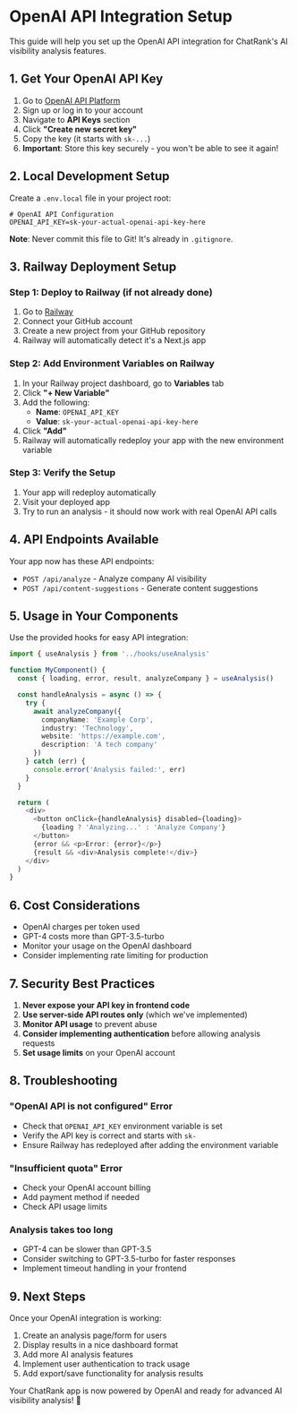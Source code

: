 # OpenAI API Integration Setup

This guide will help you set up the OpenAI API integration for ChatRank's AI visibility analysis features.

## 1. Get Your OpenAI API Key

1. Go to [OpenAI API Platform](https://platform.openai.com/)
2. Sign up or log in to your account
3. Navigate to **API Keys** section
4. Click **"Create new secret key"**
5. Copy the key (it starts with `sk-...`)
6. **Important**: Store this key securely - you won't be able to see it again!

## 2. Local Development Setup

Create a `.env.local` file in your project root:

```env
# OpenAI API Configuration
OPENAI_API_KEY=sk-your-actual-openai-api-key-here
```

**Note**: Never commit this file to Git! It's already in `.gitignore`.

## 3. Railway Deployment Setup

### Step 1: Deploy to Railway (if not already done)

1. Go to [Railway](https://railway.app/)
2. Connect your GitHub account
3. Create a new project from your GitHub repository
4. Railway will automatically detect it's a Next.js app

### Step 2: Add Environment Variables on Railway

1. In your Railway project dashboard, go to **Variables** tab
2. Click **"+ New Variable"**
3. Add the following:
   - **Name**: `OPENAI_API_KEY`
   - **Value**: `sk-your-actual-openai-api-key-here`
4. Click **"Add"**
5. Railway will automatically redeploy your app with the new environment variable

### Step 3: Verify the Setup

1. Your app will redeploy automatically
2. Visit your deployed app
3. Try to run an analysis - it should now work with real OpenAI API calls

## 4. API Endpoints Available

Your app now has these API endpoints:

- `POST /api/analyze` - Analyze company AI visibility
- `POST /api/content-suggestions` - Generate content suggestions

## 5. Usage in Your Components

Use the provided hooks for easy API integration:

```typescript
import { useAnalysis } from '../hooks/useAnalysis'

function MyComponent() {
  const { loading, error, result, analyzeCompany } = useAnalysis()

  const handleAnalysis = async () => {
    try {
      await analyzeCompany({
        companyName: 'Example Corp',
        industry: 'Technology',
        website: 'https://example.com',
        description: 'A tech company'
      })
    } catch (err) {
      console.error('Analysis failed:', err)
    }
  }

  return (
    <div>
      <button onClick={handleAnalysis} disabled={loading}>
        {loading ? 'Analyzing...' : 'Analyze Company'}
      </button>
      {error && <p>Error: {error}</p>}
      {result && <div>Analysis complete!</div>}
    </div>
  )
}
```

## 6. Cost Considerations

- OpenAI charges per token used
- GPT-4 costs more than GPT-3.5-turbo
- Monitor your usage on the OpenAI dashboard
- Consider implementing rate limiting for production

## 7. Security Best Practices

1. **Never expose your API key in frontend code**
2. **Use server-side API routes only** (which we've implemented)
3. **Monitor API usage** to prevent abuse
4. **Consider implementing authentication** before allowing analysis requests
5. **Set usage limits** on your OpenAI account

## 8. Troubleshooting

### "OpenAI API is not configured" Error
- Check that `OPENAI_API_KEY` environment variable is set
- Verify the API key is correct and starts with `sk-`
- Ensure Railway has redeployed after adding the environment variable

### "Insufficient quota" Error
- Check your OpenAI account billing
- Add payment method if needed
- Check API usage limits

### Analysis takes too long
- GPT-4 can be slower than GPT-3.5
- Consider switching to GPT-3.5-turbo for faster responses
- Implement timeout handling in your frontend

## 9. Next Steps

Once your OpenAI integration is working:

1. Create an analysis page/form for users
2. Display results in a nice dashboard format
3. Add more AI analysis features
4. Implement user authentication to track usage
5. Add export/save functionality for analysis results

Your ChatRank app is now powered by OpenAI and ready for advanced AI visibility analysis! 🚀 